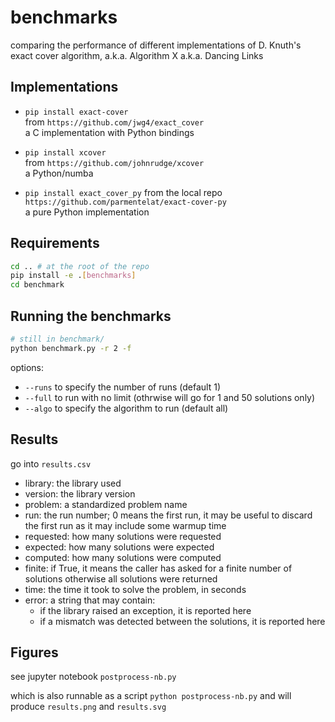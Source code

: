 # benchmarks

comparing the performance of different implementations of D. Knuth's exact cover
algorithm, a.k.a. Algorithm X a.k.a. Dancing Links

## Implementations

- `pip install exact-cover`  
  from `https://github.com/jwg4/exact_cover`  
  a C implementation with Python bindings

- `pip install xcover`  
  from `https://github.com/johnrudge/xcover`  
  a Python/numba

- `pip install exact_cover_py`
  from the local repo `https://github.com/parmentelat/exact-cover-py`  
  a pure Python implementation

## Requirements

```bash
cd .. # at the root of the repo
pip install -e .[benchmarks]
cd benchmark
```

## Running the benchmarks

```bash
# still in benchmark/
python benchmark.py -r 2 -f
```

options:

- `--runs` to specify the number of runs (default 1)
- `--full` to run with no limit (othrwise will go for 1 and 50 solutions only)
- `--algo` to specify the algorithm to run (default all)

## Results

go into `results.csv`

- library: the library used
- version: the library version
- problem: a standardized problem name
- run: the run number; 0 means the first run, it may be useful to discard
  the first run as it may include some warmup time
- requested: how many solutions were requested
- expected: how many solutions were expected
- computed: how many solutions were computed
- finite: if True, it means the caller has asked for a finite number of solutions
  otherwise all solutions were returned
- time: the time it took to solve the problem, in seconds
- error: a string that may contain:
  - if the library raised an exception, it is reported here
  - if a mismatch was detected between the solutions, it is reported here

## Figures

see jupyter notebook `postprocess-nb.py`

which is also runnable as a script `python postprocess-nb.py`
and will produce `results.png` and `results.svg`

